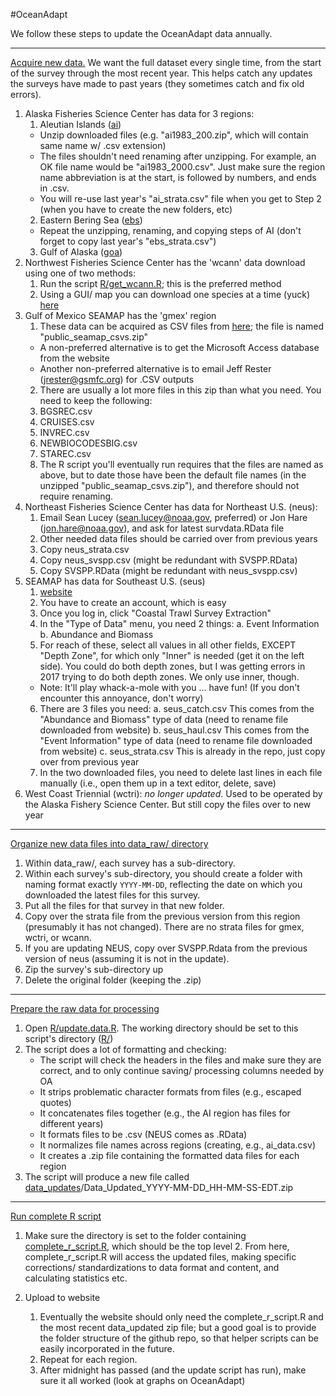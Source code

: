 #OceanAdapt

We follow these steps to update the OceanAdapt data annually.

---
<u>Acquire new data.</u> We want the full dataset every single time, from the start of the survey through the most recent year. This helps catch any updates the surveys have made to past years (they sometimes catch and fix old errors). 
1. Alaska Fisheries Science Center has data for 3 regions:
   1. Aleutian Islands ([ai](http://www.afsc.noaa.gov/RACE/groundfish/survey_data/default.htm))
     * Unzip downloaded files (e.g. "ai1983_200.zip", which will contain same name w/ .csv extension)
     * The files shouldn't need renaming after unzipping. For example, an OK file name would be "ai1983_2000.csv". Just make sure the region name abbreviation is at the start, is followed by numbers, and ends in .csv.
     * You will re-use last year's "ai_strata.csv" file when you get to Step 2 (when you have to create the new folders, etc)
   2. Eastern Bering Sea ([ebs](http://www.afsc.noaa.gov/RACE/groundfish/survey_data/default.htm))
     * Repeat the unzipping, renaming, and copying steps of AI (don't forget to copy last year's "ebs_strata.csv")
   3. Gulf of Alaska ([goa](http://www.afsc.noaa.gov/RACE/groundfish/survey_data/default.htm))
     <!-- * Rename X to Y -->
3. Northwest Fisheries Science Center has the 'wcann' data download using one of two methods:
   1. Run the script [R/get_wcann.R](https://github.com/mpinsky/OceanAdapt/blob/master/R/get_wcann.R); this is the preferred method
     <!-- * Rename X to Y
     * Rename X to Y -->
   2. Using a GUI/ map you can download one species at a time (yuck) [here](https://www.nwfsc.noaa.gov/data/)
4. Gulf of Mexico SEAMAP has the 'gmex' region
   1. These data can be acquired as CSV files from [here](http://seamap.gsmfc.org/); the file is named "public_seamap_csvs.zip" 
     * A non-preferred alternative is to get the Microsoft Access database from the website
     * Another non-preferred alternative is to email Jeff Rester (<jrester@gsmfc.org>) for .CSV outputs
   2. There are usually a lot more files in this zip than what you need. You need to keep the following:
     1. BGSREC.csv
     2. CRUISES.csv
     3. INVREC.csv
     4. NEWBIOCODESBIG.csv
     5. STAREC.csv
   3. The R script you'll eventually run requires that the files are named as above, but to date those have been the default file names (in the unzipped "public_seamap_csvs.zip"), and therefore should not require renaming.
5. Northeast Fisheries Science Center has data for Northeast U.S. (neus): 
   1. Email Sean Lucey (<sean.lucey@noaa.gov>, preferred) or Jon Hare (<jon.hare@noaa.gov>), and ask for latest survdata.RData file
   2. Other needed data files should be carried over from previous years
     1. Copy neus_strata.csv
     2. Copy neus_svspp.csv (might be redundant with SVSPP.RData)
     3. Copy SVSPP.RData (might be redundant with neus_svspp.csv)
6. SEAMAP has data for Southeast U.S. (seus)
   1. [website](https://www2.dnr.sc.gov/seamap/Account/LogOn?ReturnUrl=%2fseamap%2fReports)
   2. You have to create an account, which is easy
   3. Once you log in, click "Coastal Trawl Survey Extraction"
   4. In the "Type of Data" menu, you need 2 things: 
     a. Event Information 
     b. Abundance and Biomass
   5. For reach of these, select all values in all other fields, EXCEPT "Depth Zone", for which only "Inner" is needed (get it on the left side). You could do both depth zones, but I was getting errors in 2017 trying to do both depth zones. We only use inner, though.
     * Note: It'll play whack-a-mole with you … have fun! (If you don't encounter this annoyance, don't worry)
   6. There are 3 files you need:
     a. seus_catch.csv  This comes from the "Abundance and Biomass" type of data (need to rename file downloaded from website)
     b. seus_haul.csv This comes from the "Event Information" type of data (need to rename file downloaded from website)
     c. seus_strata.csv This is already in the repo, just copy over from previous year
   7. In the two downloaded files, you need to delete last lines in each file manually (i.e., open them up in a text editor, delete, save)
7. West Coast Triennial (wctri): *no longer updated*. Used to be operated by the Alaska Fishery Science Center. But still copy the files over to new year

---
<u>Organize new data files into data_raw/ directory</u>
1. Within data_raw/, each survey has a sub-directory. 
2. Within each survey's sub-directory, you should create a folder with naming format exactly `YYYY-MM-DD`, reflecting the date on which you downloaded the latest files for this survey.
3. Put all the files for that survey in that new folder.
4. Copy over the strata file from the previous version from this region (presumably it has not changed). There are no strata files for gmex, wctri, or wcann.
5. If you are updating NEUS, copy over SVSPP.Rdata from the previous version of neus (assuming it is not in the update).
6. Zip the survey's sub-directory up
7. Delete the original folder (keeping the .zip)

---
<u>Prepare the raw data for processing</u>
1. Open [R/update.data.R](https://github.com/mpinsky/OceanAdapt/blob/master/R/update.data.R). The working directory should be set to this script's directory ([R/](https://github.com/mpinsky/OceanAdapt/tree/master/R))
2. The script does a lot of formatting and checking:  
   * The script will check the headers in the files and make sure they are correct, and to only continue saving/ processing columns needed by OA  
   * It strips problematic character formats from files (e.g., escaped quotes)  
   * It concatenates files together (e.g., the AI region has files for different years)   
   * It formats files to be .csv (NEUS comes as .RData)   
   * It normalizes file names across regions (creating, e.g., ai_data.csv)  
   * It creates a .zip file containing the formatted data files for each region  
3. The script will produce a new file called [data_updates](https://github.com/mpinsky/OceanAdapt/tree/master/data_updates)/Data_Updated_YYYY-MM-DD_HH-MM-SS-EDT.zip  

---
<u>Run complete R script  </u>
   1. Make sure the directory is set to the folder containing [complete_r_script.R](https://github.com/mpinsky/OceanAdapt/blob/master/complete_r_script.R), which should be the top level
	 2. From here, complete_r_script.R will access the updated files, making specific corrections/ standardizations to data format and content, and calculating statistics etc.

4. Upload to website
   1. Eventually the website should only need the complete_r_script.R and the most recent data_updated zip file; but a good goal is to provide the folder structure of the github repo, so that helper scripts can be easily incorporated in the future.
   6. Repeat for each region.
   7. After midnight has passed (and the update script has run), make sure it all worked (look at graphs on OceanAdapt)
